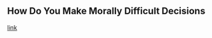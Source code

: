 ## How Do You Make Morally Difficult Decisions

[link](https://www.psychologytoday.com/intl/blog/ulterior-motives/202101/how-do-you-make-morally-difficult-decisions)
